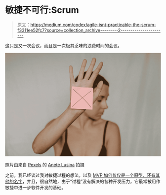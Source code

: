 # 敏捷不可行:Scrum

> 原文：<https://medium.com/codex/agile-isnt-practicable-the-scrum-f3311ee52fc7?source=collection_archive---------2----------------------->

这只是又一次会议，而且是一次极其乏味的浪费时间的会议。

![](img/0d2f3dc35e232c19e997435bdcf88c2c.png)

照片由来自 [Pexels](https://www.pexels.com/photo/woman-with-paper-with-cross-sign-5723269/?utm_content=attributionCopyText&utm_medium=referral&utm_source=pexels) 的 [Anete Lusina](https://www.pexels.com/@anete-lusina?utm_content=attributionCopyText&utm_medium=referral&utm_source=pexels) 拍摄

之前，我已经谈过我对敏捷过程的想法，以及 [MVP 如何仅仅是一个原型，还有其他的名字](/codex/agile-isnt-practicable-the-mvp-8d389c32df6d)，并且，很自然地，由于“过程”没有解决的各种开发压力，它最常被用作敏捷中进一步软件开发的基础。